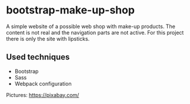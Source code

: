 # bootstrap-make-up-shop

A simple website of a possible web shop with make-up products. The content is not real and the navigation parts are not active. For this project there is only the site with lipsticks.

## Used techniques

* Bootstrap
* Sass
* Webpack configuration

Pictures: https://pixabay.com/
